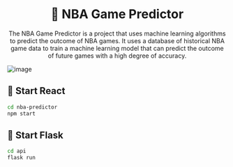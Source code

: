 <h1 align="center">🏀 NBA Game Predictor</h1>

<p align="center">
  The NBA Game Predictor is a project that uses machine learning algorithms to predict the outcome of NBA games. It uses a database of historical NBA game data to train a machine learning model that can predict the outcome of future games with a high degree of accuracy.
</p>

![image](https://github.com/rettag/NBA-Game-Predictor/assets/73906088/7719c09d-9948-41d8-ac4f-c06b23d29982)

<h2>🚀 Start React</h2>

```bash
cd nba-predictor
npm start
```

<h2>🐍 Start Flask</h2>

```bash
cd api
flask run
```



